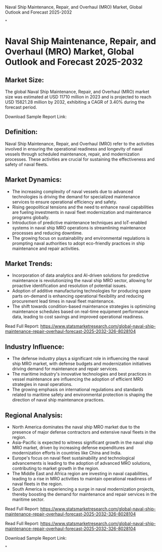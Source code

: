Naval Ship Maintenance, Repair, and Overhaul (MRO) Market, Global Outlook and Forecast 2025-2032 

"<html>
<head>
<title>Naval Ship Maintenance, Repair, and Overhaul (MRO) Market, Global Outlook and Forecast 2025-2032</title>
</head>
<body>

<h1>Naval Ship Maintenance, Repair, and Overhaul (MRO) Market, Global Outlook and Forecast 2025-2032</h1>

<h2>Market Size:</h2>
<p>The global Naval Ship Maintenance, Repair, and Overhaul (MRO) market size was estimated at USD 11710 million in 2023 and is projected to reach USD 15821.28 million by 2032, exhibiting a CAGR of 3.40% during the forecast period.</p>
<p>Download Sample Report Link: <a href=''></a></p>

<h2>Definition:</h2>
<p>Naval Ship Maintenance, Repair, and Overhaul (MRO) refer to the activities involved in ensuring the operational readiness and longevity of naval vessels through scheduled maintenance, repair, and modernization processes. These activities are crucial for sustaining the effectiveness and safety of naval fleets.</p>

<h2>Market Dynamics:</h2>
<ul>
<li>The increasing complexity of naval vessels due to advanced technologies is driving the demand for specialized maintenance services to ensure operational efficiency and safety.</li>
<li>Rising geopolitical tensions and the need to enhance naval capabilities are fueling investments in naval fleet modernization and maintenance programs globally.</li>
<li>Introduction of predictive maintenance techniques and IoT-enabled systems in naval ship MRO operations is streamlining maintenance processes and reducing downtime.</li>
<li>The growing focus on sustainability and environmental regulations is prompting naval authorities to adopt eco-friendly practices in ship maintenance and repair activities.</li>
</ul>

<h2>Market Trends:</h2>
<ul>
<li>Incorporation of data analytics and AI-driven solutions for predictive maintenance is revolutionizing the naval ship MRO sector, allowing for proactive identification and resolution of potential issues.</li>
<li>Adoption of additive manufacturing technologies for producing spare parts on-demand is enhancing operational flexibility and reducing procurement lead times in naval fleet maintenance.</li>
<li>The shift towards condition-based maintenance strategies is optimizing maintenance schedules based on real-time equipment performance data, leading to cost savings and improved operational readiness.</li>
</ul>
<p>Read Full Report: <a href='https://www.statsmarketresearch.com/global-naval-ship-maintenance-repair-overhaul-forecast-2025-2032-326-8028104'>https://www.statsmarketresearch.com/global-naval-ship-maintenance-repair-overhaul-forecast-2025-2032-326-8028104</a></p>

<h2>Industry Influence:</h2>
<ul>
<li>The defense industry plays a significant role in influencing the naval ship MRO market, with defense budgets and modernization initiatives driving demand for maintenance and repair services.</li>
<li>The maritime industry's innovative technologies and best practices in vessel maintenance are influencing the adoption of efficient MRO strategies in naval operations.</li>
<li>The growing emphasis on international regulations and standards related to maritime safety and environmental protection is shaping the direction of naval ship maintenance practices.</li>
</ul>

<h2>Regional Analysis:</h2>
<ul>
<li>North America dominates the naval ship MRO market due to the presence of major defense contractors and extensive naval fleets in the region.</li>
<li>Asia-Pacific is expected to witness significant growth in the naval ship MRO market, driven by increasing defense expenditures and modernization efforts in countries like China and India.</li>
<li>Europe's focus on naval fleet sustainability and technological advancements is leading to the adoption of advanced MRO solutions, contributing to market growth in the region.</li>
<li>The Middle East and Africa region are investing in naval capabilities, leading to a rise in MRO activities to maintain operational readiness of naval fleets in the region.</li>
<li>South America is experiencing a surge in naval modernization projects, thereby boosting the demand for maintenance and repair services in the maritime sector.</li>
</ul>
<p>Read Full Report: <a href='https://www.statsmarketresearch.com/global-naval-ship-maintenance-repair-overhaul-forecast-2025-2032-326-8028104'>https://www.statsmarketresearch.com/global-naval-ship-maintenance-repair-overhaul-forecast-2025-2032-326-8028104</a></p>

<p>Read Full Report: <a href='https://www.statsmarketresearch.com/global-naval-ship-maintenance-repair-overhaul-forecast-2025-2032-326-8028104'>https://www.statsmarketresearch.com/global-naval-ship-maintenance-repair-overhaul-forecast-2025-2032-326-8028104</a></p>
<p>Download Sample Report Link: <a href=''></a></p>

</body>
</html>"
